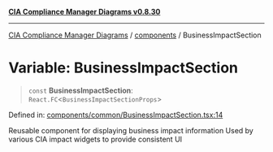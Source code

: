 [**CIA Compliance Manager Diagrams v0.8.30**](../../README.md)

***

[CIA Compliance Manager Diagrams](../../modules.md) / [components](../README.md) / BusinessImpactSection

# Variable: BusinessImpactSection

> `const` **BusinessImpactSection**: `React.FC`\<`BusinessImpactSectionProps`\>

Defined in: [components/common/BusinessImpactSection.tsx:14](https://github.com/Hack23/cia-compliance-manager/blob/6afa716316469147e542039d136ec79ffdbd4ac9/src/components/common/BusinessImpactSection.tsx#L14)

Reusable component for displaying business impact information
Used by various CIA impact widgets to provide consistent UI
